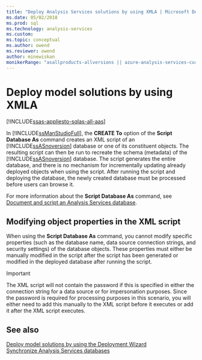 ```yaml
---
title: "Deploy Analysis Services solutions by using XMLA | Microsoft Docs"
ms.date: 05/02/2018
ms.prod: sql
ms.technology: analysis-services
ms.custom:
ms.topic: conceptual
ms.author: owend
ms.reviewer: owend
author: minewiskan
monikerRange: "asallproducts-allversions || azure-analysis-services-current || >= sql-analysis-services-2016"
---
```

# Deploy model solutions by using XMLA

[!INCLUDE[ssas-appliesto-sqlas-all-aas](../../includes/ssas-appliesto-sqlas-all-aas.md)]

  In [!INCLUDE[ssManStudioFull](../../includes/ssmanstudiofull-md.md)], the **CREATE To** option of the **Script Database As** command creates an XML script of an [!INCLUDE[ssASnoversion](../../includes/ssasnoversion-md.md)] database or one of its constituent objects. The resulting script can then be run to recreate the schema (metadata) of the [!INCLUDE[ssASnoversion](../../includes/ssasnoversion-md.md)] database. The script generates the entire database, and there is no mechanism for incrementally updating already deployed objects when using the script. After running the script and deploying the database, the newly created database must be processed before users can browse it.  
  
 For more information about the **Script Database As** command, see [Document and script an Analysis Services database](../../analysis-services/multidimensional-models/document-and-script-an-analysis-services-database.md).  
  
## Modifying object properties in the XML script

 When using the **Script Database As** command, you cannot modify specific properties (such as the database name, data source connection strings, and security settings) of the database objects. These properties must either be manually modified in the script after the script has been generated or modified in the deployed database after running the script.  
  
> [!IMPORTANT]  
>  The XML script will not contain the password if this is specified in either the connection string for a data source or for impersonation purposes. Since the password is required for processing purposes in this scenario, you will either need to add this manually to the XML script before it executes or add it after the XML script executes.  
  
## See also

 [Deploy model solutions by using the Deployment Wizard](../../analysis-services/deployment/deploy-model-solutions-using-the-deployment-wizard.md)   
 [Synchronize Analysis Services databases](../../analysis-services/multidimensional-models/synchronize-analysis-services-databases.md)  
  
  
